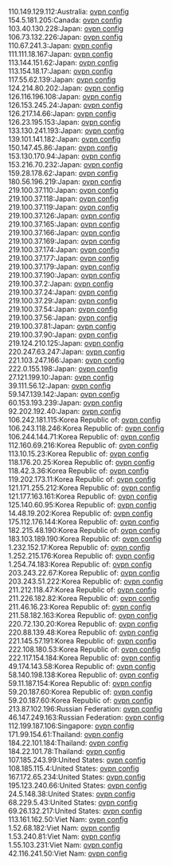 110.149.129.112:Australia: [ovpn config](vpn/110_149_129_112.ovpn)  
154.5.181.205:Canada: [ovpn config](vpn/154_5_181_205.ovpn)  
103.40.130.228:Japan: [ovpn config](vpn/103_40_130_228.ovpn)  
106.73.132.226:Japan: [ovpn config](vpn/106_73_132_226.ovpn)  
110.67.241.3:Japan: [ovpn config](vpn/110_67_241_3.ovpn)  
111.111.18.167:Japan: [ovpn config](vpn/111_111_18_167.ovpn)  
113.144.151.62:Japan: [ovpn config](vpn/113_144_151_62.ovpn)  
113.154.18.17:Japan: [ovpn config](vpn/113_154_18_17.ovpn)  
117.55.62.139:Japan: [ovpn config](vpn/117_55_62_139.ovpn)  
124.214.80.202:Japan: [ovpn config](vpn/124_214_80_202.ovpn)  
126.116.196.108:Japan: [ovpn config](vpn/126_116_196_108.ovpn)  
126.153.245.24:Japan: [ovpn config](vpn/126_153_245_24.ovpn)  
126.217.14.66:Japan: [ovpn config](vpn/126_217_14_66.ovpn)  
126.23.195.153:Japan: [ovpn config](vpn/126_23_195_153.ovpn)  
133.130.241.193:Japan: [ovpn config](vpn/133_130_241_193.ovpn)  
139.101.141.182:Japan: [ovpn config](vpn/139_101_141_182.ovpn)  
150.147.45.86:Japan: [ovpn config](vpn/150_147_45_86.ovpn)  
153.130.170.94:Japan: [ovpn config](vpn/153_130_170_94.ovpn)  
153.216.70.232:Japan: [ovpn config](vpn/153_216_70_232.ovpn)  
159.28.178.62:Japan: [ovpn config](vpn/159_28_178_62.ovpn)  
180.56.196.219:Japan: [ovpn config](vpn/180_56_196_219.ovpn)  
219.100.37.110:Japan: [ovpn config](vpn/219_100_37_110.ovpn)  
219.100.37.118:Japan: [ovpn config](vpn/219_100_37_118.ovpn)  
219.100.37.119:Japan: [ovpn config](vpn/219_100_37_119.ovpn)  
219.100.37.126:Japan: [ovpn config](vpn/219_100_37_126.ovpn)  
219.100.37.165:Japan: [ovpn config](vpn/219_100_37_165.ovpn)  
219.100.37.166:Japan: [ovpn config](vpn/219_100_37_166.ovpn)  
219.100.37.169:Japan: [ovpn config](vpn/219_100_37_169.ovpn)  
219.100.37.174:Japan: [ovpn config](vpn/219_100_37_174.ovpn)  
219.100.37.177:Japan: [ovpn config](vpn/219_100_37_177.ovpn)  
219.100.37.179:Japan: [ovpn config](vpn/219_100_37_179.ovpn)  
219.100.37.190:Japan: [ovpn config](vpn/219_100_37_190.ovpn)  
219.100.37.2:Japan: [ovpn config](vpn/219_100_37_2.ovpn)  
219.100.37.24:Japan: [ovpn config](vpn/219_100_37_24.ovpn)  
219.100.37.29:Japan: [ovpn config](vpn/219_100_37_29.ovpn)  
219.100.37.54:Japan: [ovpn config](vpn/219_100_37_54.ovpn)  
219.100.37.56:Japan: [ovpn config](vpn/219_100_37_56.ovpn)  
219.100.37.81:Japan: [ovpn config](vpn/219_100_37_81.ovpn)  
219.100.37.90:Japan: [ovpn config](vpn/219_100_37_90.ovpn)  
219.124.210.125:Japan: [ovpn config](vpn/219_124_210_125.ovpn)  
220.247.63.247:Japan: [ovpn config](vpn/220_247_63_247.ovpn)  
221.103.247.166:Japan: [ovpn config](vpn/221_103_247_166.ovpn)  
222.0.155.198:Japan: [ovpn config](vpn/222_0_155_198.ovpn)  
27.121.199.10:Japan: [ovpn config](vpn/27_121_199_10.ovpn)  
39.111.56.12:Japan: [ovpn config](vpn/39_111_56_12.ovpn)  
59.147.139.142:Japan: [ovpn config](vpn/59_147_139_142.ovpn)  
60.153.193.239:Japan: [ovpn config](vpn/60_153_193_239.ovpn)  
92.202.192.40:Japan: [ovpn config](vpn/92_202_192_40.ovpn)  
106.242.181.115:Korea Republic of: [ovpn config](vpn/106_242_181_115.ovpn)  
106.243.118.246:Korea Republic of: [ovpn config](vpn/106_243_118_246.ovpn)  
106.244.144.71:Korea Republic of: [ovpn config](vpn/106_244_144_71.ovpn)  
112.160.69.216:Korea Republic of: [ovpn config](vpn/112_160_69_216.ovpn)  
113.10.15.23:Korea Republic of: [ovpn config](vpn/113_10_15_23.ovpn)  
118.176.20.25:Korea Republic of: [ovpn config](vpn/118_176_20_25.ovpn)  
118.42.3.36:Korea Republic of: [ovpn config](vpn/118_42_3_36.ovpn)  
119.202.173.11:Korea Republic of: [ovpn config](vpn/119_202_173_11.ovpn)  
121.171.255.212:Korea Republic of: [ovpn config](vpn/121_171_255_212.ovpn)  
121.177.163.161:Korea Republic of: [ovpn config](vpn/121_177_163_161.ovpn)  
125.140.60.95:Korea Republic of: [ovpn config](vpn/125_140_60_95.ovpn)  
14.48.19.202:Korea Republic of: [ovpn config](vpn/14_48_19_202.ovpn)  
175.112.176.144:Korea Republic of: [ovpn config](vpn/175_112_176_144.ovpn)  
182.215.48.190:Korea Republic of: [ovpn config](vpn/182_215_48_190.ovpn)  
183.103.189.190:Korea Republic of: [ovpn config](vpn/183_103_189_190.ovpn)  
1.232.152.17:Korea Republic of: [ovpn config](vpn/1_232_152_17.ovpn)  
1.252.215.176:Korea Republic of: [ovpn config](vpn/1_252_215_176.ovpn)  
1.254.74.183:Korea Republic of: [ovpn config](vpn/1_254_74_183.ovpn)  
203.243.22.67:Korea Republic of: [ovpn config](vpn/203_243_22_67.ovpn)  
203.243.51.222:Korea Republic of: [ovpn config](vpn/203_243_51_222.ovpn)  
211.212.118.47:Korea Republic of: [ovpn config](vpn/211_212_118_47.ovpn)  
211.226.182.82:Korea Republic of: [ovpn config](vpn/211_226_182_82.ovpn)  
211.46.16.23:Korea Republic of: [ovpn config](vpn/211_46_16_23.ovpn)  
211.58.182.163:Korea Republic of: [ovpn config](vpn/211_58_182_163.ovpn)  
220.72.130.20:Korea Republic of: [ovpn config](vpn/220_72_130_20.ovpn)  
220.88.139.48:Korea Republic of: [ovpn config](vpn/220_88_139_48.ovpn)  
221.145.57.191:Korea Republic of: [ovpn config](vpn/221_145_57_191.ovpn)  
222.108.180.53:Korea Republic of: [ovpn config](vpn/222_108_180_53.ovpn)  
222.117.154.184:Korea Republic of: [ovpn config](vpn/222_117_154_184.ovpn)  
49.174.143.58:Korea Republic of: [ovpn config](vpn/49_174_143_58.ovpn)  
58.140.198.138:Korea Republic of: [ovpn config](vpn/58_140_198_138.ovpn)  
59.11.187.154:Korea Republic of: [ovpn config](vpn/59_11_187_154.ovpn)  
59.20.187.60:Korea Republic of: [ovpn config](vpn/59_20_187_60.ovpn)  
59.20.187.60:Korea Republic of: [ovpn config](vpn/59_20_187_60.ovpn)  
213.87.102.196:Russian Federation: [ovpn config](vpn/213_87_102_196.ovpn)  
46.147.249.163:Russian Federation: [ovpn config](vpn/46_147_249_163.ovpn)  
112.199.187.106:Singapore: [ovpn config](vpn/112_199_187_106.ovpn)  
171.99.154.61:Thailand: [ovpn config](vpn/171_99_154_61.ovpn)  
184.22.101.184:Thailand: [ovpn config](vpn/184_22_101_184.ovpn)  
184.22.101.78:Thailand: [ovpn config](vpn/184_22_101_78.ovpn)  
107.185.243.99:United States: [ovpn config](vpn/107_185_243_99.ovpn)  
108.185.115.4:United States: [ovpn config](vpn/108_185_115_4.ovpn)  
167.172.65.234:United States: [ovpn config](vpn/167_172_65_234.ovpn)  
195.123.240.66:United States: [ovpn config](vpn/195_123_240_66.ovpn)  
24.5.148.38:United States: [ovpn config](vpn/24_5_148_38.ovpn)  
68.229.5.43:United States: [ovpn config](vpn/68_229_5_43.ovpn)  
69.26.132.217:United States: [ovpn config](vpn/69_26_132_217.ovpn)  
113.161.162.50:Viet Nam: [ovpn config](vpn/113_161_162_50.ovpn)  
1.52.68.182:Viet Nam: [ovpn config](vpn/1_52_68_182.ovpn)  
1.53.240.81:Viet Nam: [ovpn config](vpn/1_53_240_81.ovpn)  
1.55.103.231:Viet Nam: [ovpn config](vpn/1_55_103_231.ovpn)  
42.116.241.50:Viet Nam: [ovpn config](vpn/42_116_241_50.ovpn)  
